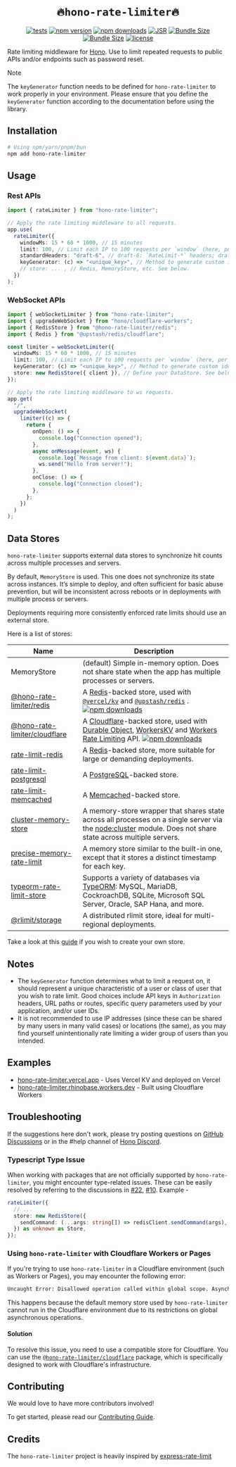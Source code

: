 <h1 align="center"> <code>🔥hono-rate-limiter🔥</code> </h1>

<div align="center">

[![tests](https://img.shields.io/github/actions/workflow/status/rhinobase/hono-rate-limiter/test.yml)](https://github.com/rhinobase/hono-rate-limiter/actions/workflows/test.yml)
[![npm version](https://img.shields.io/npm/v/hono-rate-limiter.svg)](https://npmjs.org/package/hono-rate-limiter "View this project on NPM")
[![npm downloads](https://img.shields.io/npm/dm/hono-rate-limiter)](https://www.npmjs.com/package/hono-rate-limiter)
[![JSR](https://jsr.io/badges/@hono-rate-limiter/hono-rate-limiter)](https://jsr.io/@hono-rate-limiter/hono-rate-limiter)
[![Bundle Size](https://img.shields.io/bundlephobia/min/hono-rate-limiter)](https://bundlephobia.com/result?p=hono-rate-limiter)
[![Bundle Size](https://img.shields.io/bundlephobia/minzip/hono-rate-limiter)](https://bundlephobia.com/result?p=hono-rate-limiter)
[![license](https://img.shields.io/npm/l/hono-rate-limiter)](LICENSE)

</div>

Rate limiting middleware for [Hono](https://hono.dev/). Use to
limit repeated requests to public APIs and/or endpoints such as password reset.

> [!NOTE]  
> The `keyGenerator` function needs to be defined for `hono-rate-limiter` to work properly in your environment. Please ensure that you define the `keyGenerator` function according to the documentation before using the library.

## Installation

```sh
# Using npm/yarn/pnpm/bun
npm add hono-rate-limiter
```

## Usage

### Rest APIs

```ts
import { rateLimiter } from "hono-rate-limiter";

// Apply the rate limiting middleware to all requests.
app.use(
  rateLimiter({
    windowMs: 15 * 60 * 1000, // 15 minutes
    limit: 100, // Limit each IP to 100 requests per `window` (here, per 15 minutes).
    standardHeaders: "draft-6", // draft-6: `RateLimit-*` headers; draft-7: combined `RateLimit` header
    keyGenerator: (c) => "<unique_key>", // Method to generate custom identifiers for clients.
    // store: ... , // Redis, MemoryStore, etc. See below.
  })
);
```

### WebSocket APIs

```ts
import { webSocketLimiter } from "hono-rate-limiter";
import { upgradeWebSocket } from "hono/cloudflare-workers";
import { RedisStore } from "@hono-rate-limiter/redis";
import { Redis } from "@upstash/redis/cloudflare";

const limiter = webSocketLimiter({
  windowMs: 15 * 60 * 1000, // 15 minutes
  limit: 100, // Limit each IP to 100 requests per `window` (here, per 15 minutes).
  keyGenerator: (c) => "<unique_key>", // Method to generate custom identifiers for clients.
  store: new RedisStore({ client }), // Define your DataStore. See below.
});

// Apply the rate limiting middleware to ws requests.
app.get(
  "/",
  upgradeWebSocket(
    limiter((c) => {
      return {
        onOpen: () => {
          console.log("Connection opened");
        },
        async onMessage(event, ws) {
          console.log(`Message from client: ${event.data}`);
          ws.send("Hello from server!");
        },
        onClose: () => {
          console.log("Connection closed");
        },
      };
    })
  )
);
```

## Data Stores

`hono-rate-limiter` supports external data stores to synchronize hit counts across multiple processes and servers.

By default, `MemoryStore` is used. This one does not synchronize its state across instances. It’s simple to deploy, and often sufficient for basic abuse prevention, but will be inconsistent across reboots or in deployments with multiple process or servers.

Deployments requiring more consistently enforced rate limits should use an external store.

Here is a list of stores:

| Name                                                                               | Description                                                                                                                                                                                                                                                                                                                                                                                                                                             |
| ---------------------------------------------------------------------------------- | ------------------------------------------------------------------------------------------------------------------------------------------------------------------------------------------------------------------------------------------------------------------------------------------------------------------------------------------------------------------------------------------------------------------------------------------------------- |
| MemoryStore                                                                        | (default) Simple in-memory option. Does not share state when the app has multiple processes or servers.                                                                                                                                                                                                                                                                                                                                                 |
| [@hono-rate-limiter/redis](https://www.npm.im/@hono-rate-limiter/redis)            | A [Redis](https://redis.io/)-backed store, used with [`@vercel/kv`](https://www.npmjs.com/package/@vercel/kv) and [`@upstash/redis`](https://www.npmjs.com/package/@upstash/redis) . [![npm downloads](https://img.shields.io/npm/dm/@hono-rate-limiter/redis)](https://www.npmjs.com/package/@hono-rate-limiter/redis)                                                                                                                                 |
| [@hono-rate-limiter/cloudflare](https://www.npm.im/@hono-rate-limiter/cloudflare)  | A [Cloudflare](https://www.cloudflare.com/)-backed store, used with [Durable Object](https://developers.cloudflare.com/durable-objects/), [WorkersKV](https://developers.cloudflare.com/kv/) and [Workers Rate Limiting](https://developers.cloudflare.com/workers/runtime-apis/bindings/rate-limit/) API. [![npm downloads](https://img.shields.io/npm/dm/@hono-rate-limiter/cloudflare)](https://www.npmjs.com/package/@hono-rate-limiter/cloudflare) |
| [rate-limit-redis](https://npm.im/rate-limit-redis)                                | A [Redis](https://redis.io/)-backed store, more suitable for large or demanding deployments.                                                                                                                                                                                                                                                                                                                                                            |
| [rate-limit-postgresql](https://www.npm.im/@acpr/rate-limit-postgresql)            | A [PostgreSQL](https://www.postgresql.org/)-backed store.                                                                                                                                                                                                                                                                                                                                                                                               |
| [rate-limit-memcached](https://npmjs.org/package/rate-limit-memcached)             | A [Memcached](https://memcached.org/)-backed store.                                                                                                                                                                                                                                                                                                                                                                                                     |
| [cluster-memory-store](https://npm.im/@express-rate-limit/cluster-memory-store)    | A memory-store wrapper that shares state across all processes on a single server via the [node:cluster](https://nodejs.org/api/cluster.html) module. Does not share state across multiple servers.                                                                                                                                                                                                                                                      |
| [precise-memory-rate-limit](https://www.npm.im/precise-memory-rate-limit)          | A memory store similar to the built-in one, except that it stores a distinct timestamp for each key.                                                                                                                                                                                                                                                                                                                                                    |
| [typeorm-rate-limit-store](https://www.npmjs.com/package/typeorm-rate-limit-store) | Supports a variety of databases via [TypeORM](https://typeorm.io/): MySQL, MariaDB, CockroachDB, SQLite, Microsoft SQL Server, Oracle, SAP Hana, and more.                                                                                                                                                                                                                                                                                              |
| [@rlimit/storage](https://www.npmjs.com/package/@rlimit/storage)                   | A distributed rlimit store, ideal for multi-regional deployments.                                                                                                                                                                                                                                                                                                                                                                                       |

Take a look at this [guide](https://express-rate-limit.mintlify.app/guides/creating-a-store) if you wish to create your own store.

## Notes

- The `keyGenerator` function determines what to limit a request on, it should represent a unique characteristic of a user or class of user that you wish to rate limit. Good choices include API keys in `Authorization` headers, URL paths or routes, specific query parameters used by your application, and/or user IDs.
- It is not recommended to use IP addresses (since these can be shared by many users in many valid cases) or locations (the same), as you may find yourself unintentionally rate limiting a wider group of users than you intended.

## Examples

- [hono-rate-limiter.vercel.app](https://hono-rate-limiter.vercel.app) - Uses Vercel KV and deployed on Vercel
- [hono-rate-limiter.rhinobase.workers.dev](https://hono-rate-limiter.rhinobase.workers.dev) - Built using Cloudflare Workers

## Troubleshooting

If the suggestions here don't work, please try posting questions on [GitHub Discussions](https://github.com/rhinobase/hono-rate-limiter/discussions) or in the #help channel of [Hono Discord](https://discord.gg/xUtamz2vxH).

### Typescript Type Issue

When working with packages that are not officially supported by `hono-rate-limiter`, you might encounter type-related issues. These can be easily resolved by referring to the discussions in [#22](https://github.com/rhinobase/hono-rate-limiter/issues/22), [#10](https://github.com/rhinobase/hono-rate-limiter/issues/10). Example -

```ts
rateLimiter({
  // ...
  store: new RedisStore({
    sendCommand: (...args: string[]) => redisClient.sendCommand(args),
  }) as unknown as Store,
});
```

### Using `hono-rate-limiter` with Cloudflare Workers or Pages

If you're trying to use `hono-rate-limiter` in a Cloudflare environment (such as Workers or Pages), you may encounter the following error:

```bash
Uncaught Error: Disallowed operation called within global scope. Asynchronous I/O (ex: fetch() or connect()), setting a timeout, and generating random values are not allowed within global scope. To fix this error, perform this operation within a handler. https://developers.cloudflare.com/workers/runtime-apis/handlers/
```

This happens because the default memory store used by `hono-rate-limiter` cannot run in the Cloudflare environment due to its restrictions on global asynchronous operations.

#### Solution

To resolve this issue, you need to use a compatible store for Cloudflare. You can use the [`@hono-rate-limiter/cloudflare`](https://www.npmjs.com/package/@hono-rate-limiter/cloudflare) package, which is specifically designed to work with Cloudflare's infrastructure.

## Contributing

We would love to have more contributors involved!

To get started, please read our [Contributing Guide](https://github.com/rhinobase/hono-rate-limiter/blob/main/CONTRIBUTING.md).

## Credits

The `hono-rate-limiter` project is heavily inspired by [express-rate-limit](https://github.com/express-rate-limit/express-rate-limit)
